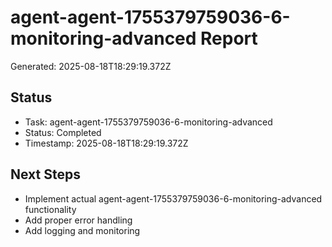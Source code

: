 # agent-agent-1755379759036-6-monitoring-advanced Report

Generated: 2025-08-18T18:29:19.372Z

## Status
- Task: agent-agent-1755379759036-6-monitoring-advanced
- Status: Completed
- Timestamp: 2025-08-18T18:29:19.372Z

## Next Steps
- Implement actual agent-agent-1755379759036-6-monitoring-advanced functionality
- Add proper error handling
- Add logging and monitoring
